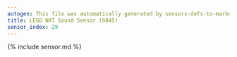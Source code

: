 ```yaml
---
autogen: This file was automatically generated by sensors-defs-to-markdown.py
title: LEGO NXT Sound Sensor (9845)
sensor_index: 29
---
```


{% include sensor.md %}
